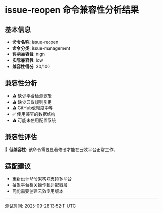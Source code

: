 # issue-reopen 命令兼容性分析结果

## 基本信息

- **命令名称**: issue-reopen
- **命令分类**: issue-management
- **预期兼容性**: high
- **实际兼容性**: low
- **兼容性得分**: 30/100

## 兼容性分析

- ⚠️ 缺少平台检测逻辑
- ⚠️ 缺少云效规则引用
- ⚠️ GitHub依赖度中等
- ✅ 使用兼容的数据结构
- ⚠️ 可能未使用配置系统

## 兼容性评估

🔴 **低兼容性**: 该命令需要显著修改才能在云效平台正常工作。

## 适配建议

- 重新设计命令架构以支持多平台
- 抽象平台相关操作到适配器层
- 可能需要创建云效专用版本

---
测试时间: 2025-09-28 13:52:11 UTC
